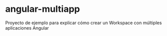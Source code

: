 # angular-multiapp

Proyecto de ejemplo para explicar cómo crear un Workspace con múltiples aplicaciones Angular